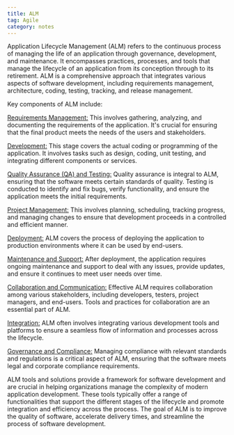 ```yaml
---
title: ALM
tag: Agile
category: notes
---
```


Application Lifecycle Management (ALM) refers to the continuous process of managing the life of an application through governance, development, and maintenance. It encompasses practices, processes, and tools that manage the lifecycle of an application from its conception through to its retirement. ALM is a comprehensive approach that integrates various aspects of software development, including requirements management, architecture, coding, testing, tracking, and release management.

Key components of ALM include:

<u>Requirements Management:</u> This involves gathering, analyzing, and documenting the requirements of the application. It's crucial for ensuring that the final product meets the needs of the users and stakeholders.

<u>Development:</u> This stage covers the actual coding or programming of the application. It involves tasks such as design, coding, unit testing, and integrating different components or services.

<u>Quality Assurance (QA) and Testing:</u> Quality assurance is integral to ALM, ensuring that the software meets certain standards of quality. Testing is conducted to identify and fix bugs, verify functionality, and ensure the application meets the initial requirements.

<u>Project Management:</u> This involves planning, scheduling, tracking progress, and managing changes to ensure that development proceeds in a controlled and efficient manner.

<u>Deployment:</u> ALM covers the process of deploying the application to production environments where it can be used by end-users.

<u>Maintenance and Support:</u> After deployment, the application requires ongoing maintenance and support to deal with any issues, provide updates, and ensure it continues to meet user needs over time.

<u>Collaboration and Communication:</u> Effective ALM requires collaboration among various stakeholders, including developers, testers, project managers, and end-users. Tools and practices for collaboration are an essential part of ALM.

<u>Integration:</u> ALM often involves integrating various development tools and platforms to ensure a seamless flow of information and processes across the lifecycle.

<u>Governance and Compliance:</u> Managing compliance with relevant standards and regulations is a critical aspect of ALM, ensuring that the software meets legal and corporate compliance requirements.

ALM tools and solutions provide a framework for software development and are crucial in helping organizations manage the complexity of modern application development. These tools typically offer a range of functionalities that support the different stages of the lifecycle and promote integration and efficiency across the process. The goal of ALM is to improve the quality of software, accelerate delivery times, and streamline the process of software development.